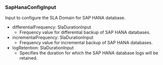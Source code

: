 ### SapHanaConfigInput
Input to configure the SLA Domain for SAP HANA database.

- differentialFrequency: SlaDurationInput
  - Frequency value for differential backup of SAP HANA databases.
- incrementalFrequency: SlaDurationInput
  - Frequency value for incremental backup of SAP HANA databases.
- logRetention: SlaDurationInput
  - Specifies the duration for which the SAP HANA database logs will be retained.
